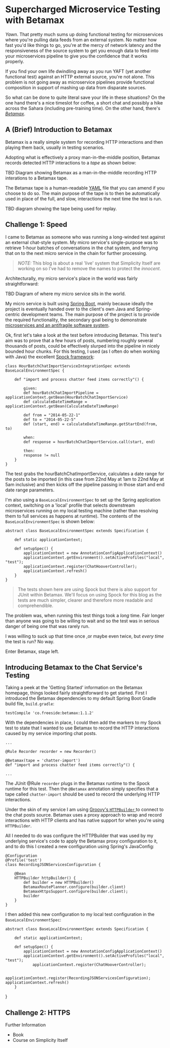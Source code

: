 # Supercharged Microservice Testing with Betamax

*Yawn*. That pretty much sums up doing functional testing for microservices where you're pulling data feeds from an external system. No matter how fast you'd like things to go, you're at the mercy of network latency and the responsiveness of the source system to get you enough data to feed into your microservices pipeline to give you the confidence that it works properly.

If you find your own life dwindling away as you run YAFT (yet another functional test) against an HTTP external source, you're not alone. This problem is not going away as microservice pipelines provide functional composition in support of mashing up data from disparate sources. 

So what can be done to quite literal save your life in these situations? On the one hand there's a nice timeslot for coffee, a short chat and possibly a hike across the Sahara (including pre-training time). On the other hand, there's [*Betamax*](http://freeside.co/betamax/).

## A (Brief) Introduction to Betamax

Betamax is a really simple system for recording HTTP interactions and then playing them back, usually in testing scenarios.

Adopting what is effectively a proxy man-in-the-middle position,  Betamax records detected HTTP interactions to a *tape* as shown below:

TBD Diagram showing Betamax as a man-in-the-middle recording HTTP interations to a Betamax tape.

The Betamax tape is a human-readable [YAML](http://www.yaml.org) file that you can amend if you choose to do so. The main purpose of the tape is to then be automatically used in place of the full, and slow, interactions the next time the test is run.

TBD diagram showing the tape being used for replay.

## Challenge 1: Speed

I came to Betamax as someone who was running a long-winded test against an external chat-style system. My micro service's single-purpose was to retrieve 1-hour batches of conversations in the chat system, and ferrying that on to the next micro service in the chain for further processing. 

> *NOTE:* This blog is about a real 'live' system that Simplicity Itself are working on so I've had to remove the names to protect the *innocent*.

Architecturally, my micro service's place in the world was fairly straightforward:

TBD Diagram of where my micro service sits in the world.

My micro service is built using [Spring Boot](http://projects.spring.io/spring-boot/), mainly because ideally the project is eventually handed over to the client's own Java and Spring-centric development teams. The main purpose of the project is to provide the required functionality, the secondary goal being to demonstrate [microservices and an antifragile software system](https://leanpub.com/antifragilesoftware).

Ok, first let's take a look at the test before introducing Betamax. This test's aim was to prove that a few hours of posts, numbering roughly several thousands of posts, could be effectively slurped into the pipeline in nicely bounded hour chunks. For this testing, I used (as I often do when working with Java) the excellent [Spock framework](https://code.google.com/p/spock/):

	class HourBatchChatImportServiceIntegrationSpec extends BaseLocalEnvironmentSpec {

  		def "import and process chatter feed items correctly"() {

    		given:
    		def hourBatchChatImportPipeline = applicationContext.getBean(HourBatchChatImportService)
    		def calculateDateTimeRange = applicationContext.getBean(CalculateDateTimeRange)

    		def from = "2014-05-22-1"
    		def to = "2014-05-22-5"
    		def (start, end) = calculateDateTimeRange.getStartEnd(from, to)

    		when:
    		def response = hourBatchChatImportService.call(start, end)

    		then:
    		response != null
    	}
	}

The test grabs the hourBatchChatImportService, calculates a date range for the posts to be imported (in this case from 22nd May at 1am to 22nd May at 5am inclusive) and then kicks off the pipeline passing in those start and end date range parameters.

I'm also using a `BaseLocalEnvironmentSpec` to set up the Spring application context, switching on a 'local' profile that selects downstream microservices running on my local testing machine (rather than resolving them to full services as happens at runtime). The contents of the `BaseLocalEnvironmentSpec` is shown below:

	abstract class BaseLocalEnvironmentSpec extends Specification {

  		def static applicationContext;

  		def setupSpec() {
    		applicationContext = new AnnotationConfigApplicationContext()
    		applicationContext.getEnvironment().setActiveProfiles("local", "test");
    		applicationContext.register(ChatHooverController);
    		applicationContext.refresh()
  		}
	}

> The tests shown here are using Spock but there is also support for JUnit within Betamax. We'll focus on using Spock for this blog as the tests are much simpler, clearer and therefore more readable and comprehendible.

The problem was, when running this test things took a *long* time. Fair longer than anyone was going to be willing to wait and so the test was in serious danger of being one that was rarely run.

I was willing to suck up that time once ,or maybe even twice, but *every time* the test is run? No way.

Enter Betamax, stage left.

## Introducing Betamax to the Chat Service's Testing

Taking a peek at the 'Getting Started' information on the Betamax homepage, things looked fairly straightforward to get started. First I introduced the Betamax dependencies to my default Spring Boot Gradle build file, `build.gradle`:

	testCompile 'co.freeside:betamax:1.1.2'

With the dependencies in place, I could then add the markers to my Spock test to state that I wanted to use Betamax to record the HTTP interactions caused by my service importing chat posts.

	...

	@Rule Recorder recorder = new Recorder()

 	@Betamax(tape = 'chatter-import')
  	def "import and process chatter feed items correctly"() {

	...

The JUnit @Rule `recorder` plugs in the Betamax runtime to the Spock runtime for this test. Then the `@Betamax` annotation simply specifies that a tape called `chatter-import` should be used to record the underlying HTTP interactions.

Under the skin of my service I am using [Groovy's `HTTPBuilder` ](http://groovy.codehaus.org/HTTP+Builder)to connect to the chat posts source. Betamax uses a proxy approach to wrap and record interactions with HTTP clients and has native support for when you're using `HTTPBuilder`. 

All I needed to do was configure the HTTPBuilder that was used by my underlying service's code to apply the Betamax proxy configuration to it, and to do this I created a new configuration using Spring's JavaConfig:

	@Configuration
	@Profile('test')
	class RecordingJSONServicesConfiguration {

  		@Bean
  		HTTPBuilder httpBuilder() {
    		def builder = new HTTPBuilder()
    		BetamaxRoutePlanner.configure(builder.client)
    		BetamaxHttpsSupport.configure(builder.client);
    		builder
  		}
	}

I then added this new configuration to my local test configuration in the `BaseLocalEnvironmentSpec`:

	abstract class BaseLocalEnvironmentSpec extends Specification {

  		def static applicationContext;

  		def setupSpec() {
    		applicationContext = new AnnotationConfigApplicationContext()
    		applicationContext.getEnvironment().setActiveProfiles("local", "test");
    			applicationContext.register(ChatHooverController);
			
			applicationContext.register(RecordingJSONServicesConfiguration);
    applicationContext.refresh()
  		}
}

## Challenge 2: HTTPS



Further Information

* Book
* Course on Simplicity Itself

 





